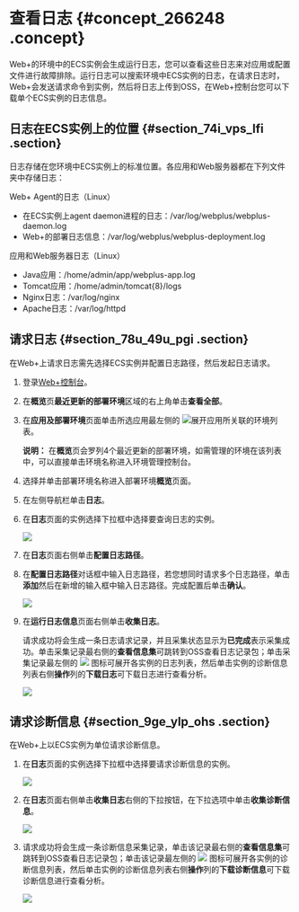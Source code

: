 # 查看日志 {#concept_266248 .concept}

Web+的环境中的ECS实例会生成运行日志，您可以查看这些日志来对应用或配置文件进行故障排除。运行日志可以搜索环境中ECS实例的日志，在请求日志时，Web+会发送请求命令到实例，然后将日志上传到OSS，在Web+控制台您可以下载单个ECS实例的日志信息。

## 日志在ECS实例上的位置 {#section_74i_vps_lfi .section}

日志存储在您环境中ECS实例上的标准位置。各应用和Web服务器都在下列文件夹中存储日志：

Web+ Agent的日志（Linux）

-   在ECS实例上agent daemon进程的日志：/var/log/webplus/webplus-daemon.log
-   Web+的部署日志信息：/var/log/webplus/webplus-deployment.log

应用和Web服务器日志（Linux）

-   Java应用：/home/admin/app/webplus-app.log
-   Tomcat应用：/home/admin/tomcat\{8\}/logs
-   Nginx日志：/var/log/nginx
-   Apache日志：/var/log/httpd

## 请求日志 {#section_78u_49u_pgi .section}

在Web+上请求日志需先选择ECS实例并配置日志路径，然后发起日志请求。

1.  登录[Web+控制台](https://webplus.console.aliyun.com)。
2.  在**概览**页**最近更新的部署环境**区域的右上角单击**查看全部**。
3.  在**应用及部署环境**页面单击所选应用最左侧的 ![](http://static-aliyun-doc.oss-cn-hangzhou.aliyuncs.com/assets/img/163212/156048101347117_zh-CN.png)展开应用所关联的环境列表。

    **说明：** 在**概览**页会罗列4个最近更新的部署环境，如需管理的环境在该列表中，可以直接单击环境名称进入环境管理控制台。

4.  选择并单击部署环境名称进入部署环境**概览**页面。
5.  在左侧导航栏单击**日志**。
6.  在**日志**页面的实例选择下拉框中选择要查询日志的实例。

    ![](http://static-aliyun-doc.oss-cn-hangzhou.aliyuncs.com/assets/img/220156/156048101347450_zh-CN.png)

7.  在**日志**页面右侧单击**配置日志路径**。
8.  在**配置日志路径**对话框中输入日志路径，若您想同时请求多个日志路径，单击**添加**然后在新增的输入框中输入日志路径。完成配置后单击**确认**。

    ![](http://static-aliyun-doc.oss-cn-hangzhou.aliyuncs.com/assets/img/220156/156048101347451_zh-CN.png)

9.  在**运行日志信息**页面右侧单击**收集日志**。

    请求成功将会生成一条日志请求记录，并且采集状态显示为**已完成**表示采集成功。单击采集记录最右侧的**查看信息集**可跳转到OSS查看日志记录包；单击采集记录最左侧的 ![](http://static-aliyun-doc.oss-cn-hangzhou.aliyuncs.com/assets/img/163212/156048101347117_zh-CN.png) 图标可展开各实例的日志列表，然后单击实例的诊断信息列表右侧**操作**列的**下载日志**可下载日志进行查看分析。

    ![](http://static-aliyun-doc.oss-cn-hangzhou.aliyuncs.com/assets/img/220156/156048101447458_zh-CN.png)


## 请求诊断信息 {#section_9ge_ylp_ohs .section}

在Web+上以ECS实例为单位请求诊断信息。

1.  在**日志**页面的实例选择下拉框中选择要请求诊断信息的实例。

    ![](http://static-aliyun-doc.oss-cn-hangzhou.aliyuncs.com/assets/img/220156/156048101347450_zh-CN.png)

2.  在**日志**页面右侧单击**收集日志**右侧的下拉按钮，在下拉选项中单击**收集诊断信息**。

    ![](http://static-aliyun-doc.oss-cn-hangzhou.aliyuncs.com/assets/img/220156/156048101447464_zh-CN.png)

3.  请求成功将会生成一条诊断信息采集记录，单击该记录最右侧的**查看信息集**可跳转到OSS查看日志记录包；单击该记录最左侧的 ![](http://static-aliyun-doc.oss-cn-hangzhou.aliyuncs.com/assets/img/163212/156048101347117_zh-CN.png) 图标可展开各实例的诊断信息列表，然后单击实例的诊断信息列表右侧**操作**列的**下载诊断信息**可下载诊断信息进行查看分析。

    ![](http://static-aliyun-doc.oss-cn-hangzhou.aliyuncs.com/assets/img/220156/156048101547461_zh-CN.png)


